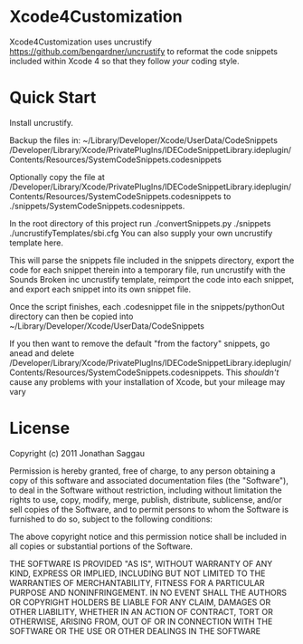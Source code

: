 Xcode4Customization
=======

Xcode4Customization uses uncrustify https://github.com/bengardner/uncrustify to reformat the code snippets included within Xcode 4 so that they follow *your* coding style.

Quick Start
=======

Install uncrustify.

Backup the files in:
	   ~/Library/Developer/Xcode/UserData/CodeSnippets
	   /Developer/Library/Xcode/PrivatePlugIns/IDECodeSnippetLibrary.ideplugin/Contents/Resources/SystemCodeSnippets.codesnippets

Optionally copy the file at /Developer/Library/Xcode/PrivatePlugIns/IDECodeSnippetLibrary.ideplugin/Contents/Resources/SystemCodeSnippets.codesnippets to ./snippets/SystemCodeSnippets.codesnippets.

In the root directory of this project run ./convertSnippets.py ./snippets ./uncrustifyTemplates/sbi.cfg
You can also supply your own uncrustify template here.

This will parse the snippets file included in the snippets directory, export the code for each snippet therein into a temporary file, run uncrustify with the Sounds Broken inc uncrustify template, reimport the code into each snippet, and export each snippet into its own snippet file.

Once the script finishes, each .codesnippet file in the snippets/pythonOut directory can then be copied into ~/Library/Developer/Xcode/UserData/CodeSnippets

If you then want to remove the default "from the factory" snippets, go anead and delete /Developer/Library/Xcode/PrivatePlugIns/IDECodeSnippetLibrary.ideplugin/Contents/Resources/SystemCodeSnippets.codesnippets.  This *shouldn't* cause any problems with your installation of Xcode, but your mileage may vary

License
=======
Copyright (c) 2011 Jonathan Saggau

Permission is hereby granted, free of charge, to any person obtaining a copy of this software and associated documentation files (the "Software"), to deal in the Software without restriction, including without limitation the rights to use, copy, modify, merge, publish, distribute, sublicense, and/or sell copies of the Software, and to permit persons to whom the Software is furnished to do so, subject to the following conditions:

The above copyright notice and this permission notice shall be included in all copies or substantial portions of the Software.

THE SOFTWARE IS PROVIDED "AS IS", WITHOUT WARRANTY OF ANY KIND, EXPRESS OR IMPLIED, INCLUDING BUT NOT LIMITED TO THE WARRANTIES OF MERCHANTABILITY, FITNESS FOR A PARTICULAR PURPOSE AND NONINFRINGEMENT. IN NO EVENT SHALL THE AUTHORS OR COPYRIGHT HOLDERS BE LIABLE FOR ANY CLAIM, DAMAGES OR OTHER LIABILITY, WHETHER IN AN ACTION OF CONTRACT, TORT OR OTHERWISE, ARISING FROM, OUT OF OR IN CONNECTION WITH THE SOFTWARE OR THE USE OR OTHER DEALINGS IN THE SOFTWARE